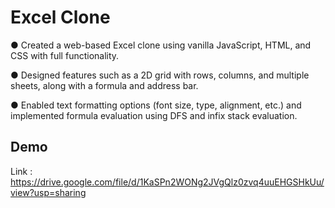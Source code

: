 # Excel Clone

● Created a web-based Excel clone using vanilla JavaScript, HTML,  and CSS with full functionality.

● Designed features such as a 2D grid with rows, columns, and multiple sheets, along with a formula and address bar.

● Enabled text formatting options (font size, type, alignment, etc.) and implemented formula evaluation using DFS and infix stack evaluation.

## Demo

Link : https://drive.google.com/file/d/1KaSPn2WONg2JVgQlz0zvq4uuEHGSHkUu/view?usp=sharing
